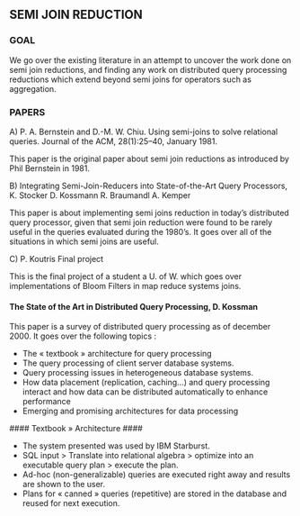 ## SEMI JOIN REDUCTION ##

### GOAL ### 
We go over the existing literature in an attempt to uncover the work done on semi join reductions, and finding any work on distributed query processing reductions which extend beyond semi joins for operators such as aggregation.

### PAPERS ### 

A) P. A. Bernstein and D.-M. W. Chiu. Using semi-joins to solve relational queries. Journal of the ACM, 28(1):25–40, January 1981.

This paper is the original paper about semi join reductions as introduced by Phil Bernstein in 1981.

B) Integrating Semi-Join-Reducers into State-of-the-Art Query Processors , K. Stocker D. Kossmann R. Braumandl A. Kemper

This paper is about implementing semi joins reduction in today’s distributed query processor, given that semi join reduction were found to be rarely useful in the queries evaluated during the 1980’s. It goes over all of the situations in which semi joins are useful.

C) P. Koutris Final project

This is the final project of a student a U. of W. which goes over implementations of Bloom Filters in map reduce systems joins.

#### The State of the Art in Distributed Query Processing, D. Kossman ####

This paper is a survey of distributed query processing as of december 2000. It goes over the following topics :
 + The « textbook » architecture for query processing
 + The query processing of client server database systems.
 + Query processing issues in heterogeneous database systems.
 + How data placement (replication, caching…) and query processing interact and how data can be distributed automatically to enhance performance
 + Emerging and promising architectures for data processing

#### Textbook » Architecture ####

 - The system presented was used by IBM Starburst.
 - SQL input > Translate into relational algebra > optimize into an executable query plan > execute the plan.
 - Ad-hoc (non-generalizable) queries are executed right away and results are shown to the user.
 - Plans for « canned » queries (repetitive) are stored in the database and reused for next execution.